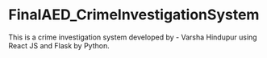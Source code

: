 # FinalAED_CrimeInvestigationSystem
This is a crime investigation system developed by - Varsha Hindupur using React JS and Flask by Python.
